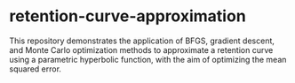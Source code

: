 # retention-curve-approximation
This repository demonstrates the application of BFGS, gradient descent, and Monte Carlo optimization methods to approximate a retention curve using a parametric hyperbolic function, with the aim of optimizing the mean squared error.
